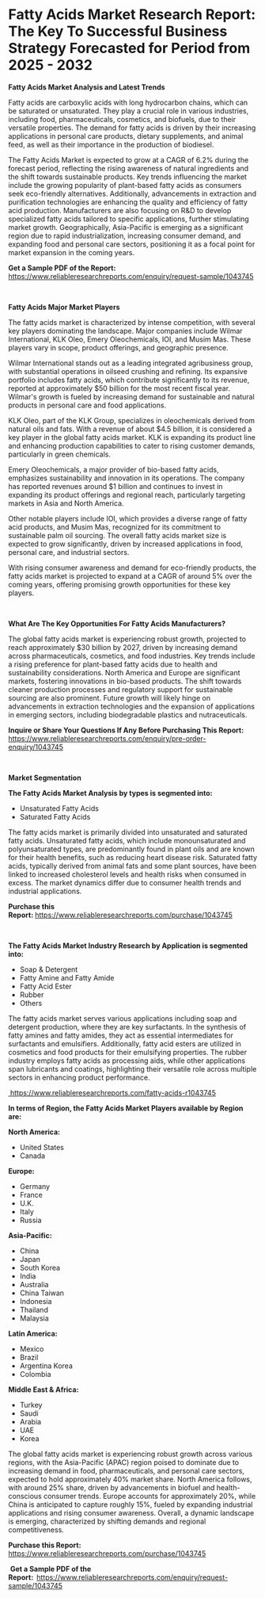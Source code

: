 <p><h1>Fatty Acids Market Research Report: The Key To Successful Business Strategy Forecasted for Period from 2025 - 2032</h1></p><p><strong>Fatty Acids Market Analysis and Latest Trends</strong></p>
<p><p>Fatty acids are carboxylic acids with long hydrocarbon chains, which can be saturated or unsaturated. They play a crucial role in various industries, including food, pharmaceuticals, cosmetics, and biofuels, due to their versatile properties. The demand for fatty acids is driven by their increasing applications in personal care products, dietary supplements, and animal feed, as well as their importance in the production of biodiesel.</p><p>The Fatty Acids Market is expected to grow at a CAGR of 6.2% during the forecast period, reflecting the rising awareness of natural ingredients and the shift towards sustainable products. Key trends influencing the market include the growing popularity of plant-based fatty acids as consumers seek eco-friendly alternatives. Additionally, advancements in extraction and purification technologies are enhancing the quality and efficiency of fatty acid production. Manufacturers are also focusing on R&D to develop specialized fatty acids tailored to specific applications, further stimulating market growth. Geographically, Asia-Pacific is emerging as a significant region due to rapid industrialization, increasing consumer demand, and expanding food and personal care sectors, positioning it as a focal point for market expansion in the coming years.</p></p>
<p><strong>Get a Sample PDF of the Report:&nbsp;</strong> <a href="https://www.reliableresearchreports.com/enquiry/request-sample/1043745?utm_campaign=2239&utm_medium=2&utm_source=Github&utm_content=ia&utm_term=18042025&utm_id=fatty-acids">https://www.reliableresearchreports.com/enquiry/request-sample/1043745</a></p>
<p>&nbsp;</p>
<p><strong>Fatty Acids Major Market Players</strong></p>
<p><p>The fatty acids market is characterized by intense competition, with several key players dominating the landscape. Major companies include Wilmar International, KLK Oleo, Emery Oleochemicals, IOI, and Musim Mas. These players vary in scope, product offerings, and geographic presence.</p><p>Wilmar International stands out as a leading integrated agribusiness group, with substantial operations in oilseed crushing and refining. Its expansive portfolio includes fatty acids, which contribute significantly to its revenue, reported at approximately $50 billion for the most recent fiscal year. Wilmar's growth is fueled by increasing demand for sustainable and natural products in personal care and food applications.</p><p>KLK Oleo, part of the KLK Group, specializes in oleochemicals derived from natural oils and fats. With a revenue of about $4.5 billion, it is considered a key player in the global fatty acids market. KLK is expanding its product line and enhancing production capabilities to cater to rising customer demands, particularly in green chemicals.</p><p>Emery Oleochemicals, a major provider of bio-based fatty acids, emphasizes sustainability and innovation in its operations. The company has reported revenues around $1 billion and continues to invest in expanding its product offerings and regional reach, particularly targeting markets in Asia and North America.</p><p>Other notable players include IOI, which provides a diverse range of fatty acid products, and Musim Mas, recognized for its commitment to sustainable palm oil sourcing. The overall fatty acids market size is expected to grow significantly, driven by increased applications in food, personal care, and industrial sectors.</p><p>With rising consumer awareness and demand for eco-friendly products, the fatty acids market is projected to expand at a CAGR of around 5% over the coming years, offering promising growth opportunities for these key players.</p></p>
<p>&nbsp;</p>
<p><strong>What Are The Key Opportunities For Fatty Acids Manufacturers?</strong></p>
<p><p>The global fatty acids market is experiencing robust growth, projected to reach approximately $30 billion by 2027, driven by increasing demand across pharmaceuticals, cosmetics, and food industries. Key trends include a rising preference for plant-based fatty acids due to health and sustainability considerations. North America and Europe are significant markets, fostering innovations in bio-based products. The shift towards cleaner production processes and regulatory support for sustainable sourcing are also prominent. Future growth will likely hinge on advancements in extraction technologies and the expansion of applications in emerging sectors, including biodegradable plastics and nutraceuticals.</p></p>
<p><strong>Inquire or Share Your Questions If Any Before Purchasing This Report:</strong> <a href="https://www.reliableresearchreports.com/enquiry/pre-order-enquiry/1043745?utm_campaign=2239&utm_medium=2&utm_source=Github&utm_content=ia&utm_term=18042025&utm_id=fatty-acids">https://www.reliableresearchreports.com/enquiry/pre-order-enquiry/1043745</a></p>
<p>&nbsp;</p>
<p><strong>Market Segmentation</strong></p>
<p><strong>The Fatty Acids Market Analysis by types is segmented into:</strong></p>
<p><ul><li>Unsaturated Fatty Acids</li><li>Saturated Fatty Acids</li></ul></p>
<p><p>The fatty acids market is primarily divided into unsaturated and saturated fatty acids. Unsaturated fatty acids, which include monounsaturated and polyunsaturated types, are predominantly found in plant oils and are known for their health benefits, such as reducing heart disease risk. Saturated fatty acids, typically derived from animal fats and some plant sources, have been linked to increased cholesterol levels and health risks when consumed in excess. The market dynamics differ due to consumer health trends and industrial applications.</p></p>
<p><strong>Purchase this Report:&nbsp;</strong><a href="https://www.reliableresearchreports.com/purchase/1043745?utm_campaign=2239&utm_medium=2&utm_source=Github&utm_content=ia&utm_term=18042025&utm_id=fatty-acids">https://www.reliableresearchreports.com/purchase/1043745</a></p>
<p>&nbsp;</p>
<p><strong>The Fatty Acids Market Industry Research by Application is segmented into:</strong></p>
<p><ul><li>Soap & Detergent</li><li>Fatty Amine and Fatty Amide</li><li>Fatty Acid Ester</li><li>Rubber</li><li>Others</li></ul></p>
<p><p>The fatty acids market serves various applications including soap and detergent production, where they are key surfactants. In the synthesis of fatty amines and fatty amides, they act as essential intermediates for surfactants and emulsifiers. Additionally, fatty acid esters are utilized in cosmetics and food products for their emulsifying properties. The rubber industry employs fatty acids as processing aids, while other applications span lubricants and coatings, highlighting their versatile role across multiple sectors in enhancing product performance.</p></p>
<p><a href="https://www.reliableresearchreports.com/fatty-acids-r1043745?utm_campaign=2239&utm_medium=2&utm_source=Github&utm_content=ia&utm_term=18042025&utm_id=fatty-acids">&nbsp;https://www.reliableresearchreports.com/fatty-acids-r1043745</a></p>
<p><strong>In terms of Region, the Fatty Acids Market Players available by Region are:</strong></p>
<p>
    <p> <strong> North America: </strong>
        <ul>
            <li>United States</li>
            <li>Canada</li>
        </ul>
        </p> 
    <p> <strong> Europe: </strong>
        <ul>
            <li>Germany</li>
            <li>France</li>
            <li>U.K.</li>
            <li>Italy</li>
            <li>Russia</li>
        </ul>
        </p> 
    <p> <strong> Asia-Pacific: </strong>
        <ul>
            <li>China</li>
            <li>Japan</li>
            <li>South Korea</li>
            <li>India</li>
            <li>Australia</li>
            <li>China Taiwan</li>
            <li>Indonesia</li>
            <li>Thailand</li>
            <li>Malaysia</li>
        </ul>
        </p> 
    <p> <strong> Latin America: </strong>
        <ul>
            <li>Mexico</li>
            <li>Brazil</li>
            <li>Argentina Korea</li>
            <li>Colombia</li>
        </ul>
        </p> 
    <p> <strong> Middle East & Africa: </strong>
        <ul>
            <li>Turkey</li>
            <li>Saudi</li>
            <li>Arabia</li>
            <li>UAE</li>
            <li>Korea</li>
        </ul>
    </p>
    </p>
<p><p>The global fatty acids market is experiencing robust growth across various regions, with the Asia-Pacific (APAC) region poised to dominate due to increasing demand in food, pharmaceuticals, and personal care sectors, expected to hold approximately 40% market share. North America follows, with around 25% share, driven by advancements in biofuel and health-conscious consumer trends. Europe accounts for approximately 20%, while China is anticipated to capture roughly 15%, fueled by expanding industrial applications and rising consumer awareness. Overall, a dynamic landscape is emerging, characterized by shifting demands and regional competitiveness.</p></p>
<p><strong>Purchase this Report: </strong><a href="https://www.reliableresearchreports.com/purchase/1043745?utm_campaign=2239&utm_medium=2&utm_source=Github&utm_content=ia&utm_term=18042025&utm_id=fatty-acids">https://www.reliableresearchreports.com/purchase/1043745</a></p>
<p>&nbsp;<strong>Get a Sample PDF of the Report:&nbsp;&nbsp;</strong><a href="https://www.reliableresearchreports.com/enquiry/request-sample/1043745?utm_campaign=2239&utm_medium=2&utm_source=Github&utm_content=ia&utm_term=18042025&utm_id=fatty-acids">https://www.reliableresearchreports.com/enquiry/request-sample/1043745</a></p>
<p><strong></strong></p>
<p><p></p><p></p><p></p></p>